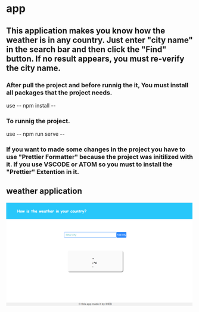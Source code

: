 # app

## This application makes you know how the weather is in any country. Just enter "city name" in the search bar and then click the "Find" button. If no result appears, you must re-verify the city name.

###  After pull the project and before runnig the it, You must install all packages that the project needs.
  use -- npm install --
### To runnig the project.  
  use -- npm run serve --
### If you want to made some changes in the project you have to use "Prettier Formatter" because the project was initilized with it. If you use VSCODE or ATOM so you must to install the "Prettier" Extention in it.

## weather application

<img src = "images/weather-app.PNG" width="500">

  
